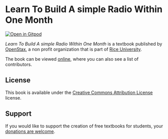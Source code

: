 # Learn To Build A simple Radio Within One Month

[![Open in Gitpod](https://gitpod.io/button/open-in-gitpod.svg)](https://gitpod.io/from-referrer/)

_Learn To Build A simple Radio Within One Month_ is a textbook published by [OpenStax](https://openstax.org/), a non profit organization that is part of [Rice University](https://www.rice.edu/).

The book can be viewed [online](https://github.com/cnx-user-books/cnxbook-learn-to-build-a-simple-radio-within-one-month/releases/latest), where you can also see a list of contributors.

## License
This book is available under the [Creative Commons Attribution License](./LICENSE) license.

## Support
If you would like to support the creation of free textbooks for students, your [donations are welcome](https://riceconnect.rice.edu/donation/support-openstax-banner).
